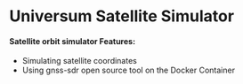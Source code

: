 # Universum Satellite Simulator

#### Satellite orbit simulator Features:
- Simulating satellite coordinates
- Using gnss-sdr open source tool on the Docker Container 
